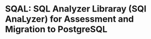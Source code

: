 # SQAL: SQL Analyzer Libraray (**SQ**l **A**na**L**yzer) for Assessment and Migration to PostgreSQL

